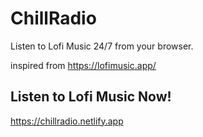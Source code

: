 # ChillRadio

Listen to Lofi Music 24/7 from your browser.

inspired from
https://lofimusic.app/

## Listen to Lofi Music Now!

https://chillradio.netlify.app
